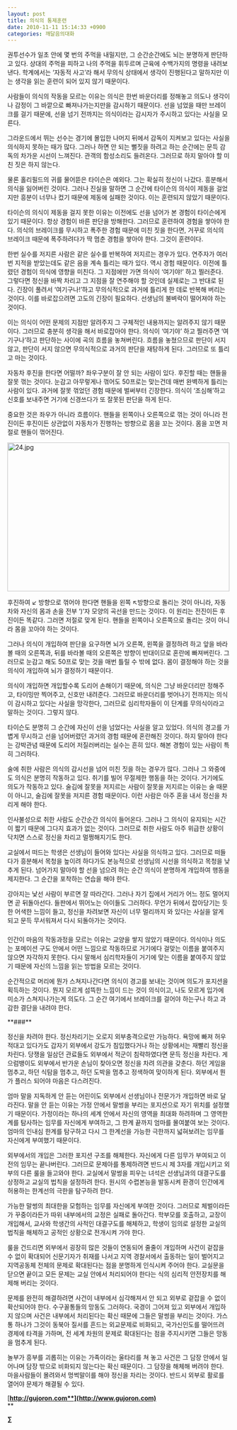 ```yaml
---
layout: post
title: 의식의 통제훈련
date: 2010-11-11 15:14:33 +0900
categories: 깨달음의대화
---
```






  




권투선수가 일초 안에 몇 번의 주먹을 내밀지만, 그 순간순간에도 뇌는 분명하게 판단하고 있다. 상대의 주먹을 피하고 나의 주먹을 휘두르며 근육에 수백가지의 명령을 내려보낸다. 학계에서는 ‘자동적 사고’라 해서 무의식 상태에서 생각이 진행된다고 말하지만 이는 생각을 읽는 훈련이 되어 있지 않기 때문이다.<P class=HStyle0>

  
</P> <P class=HStyle0>사람들이 의식의 작동을 모르는 이유는 의식은 한번 바운더리를 정해놓고 의도나 생각이나 감정이 그 바깥으로 빠져나가는지만을 감시하기 때문이다. 선을 넘었을 때만 브레이크를 걸기 때문에, 선을 넘기 전까지는 의식이라는 감시자가 주시하고 있다는 사실을 모른다. </P> <P class=HStyle0>  
</P> <P class=HStyle0>그라운드에서 뛰는 선수는 경기에 몰입한 나머지 뒤에서 감독이 지켜보고 있다는 사실을 의식하지 못하는 때가 많다. 그러나 하면 안 되는 뻘짓을 하려고 하는 순간에는 문득 감독의 차가운 시선이 느껴진다. 관객의 함성소리도 들려온다. 그러므로 하지 말아야 할 미친 짓은 하지 않는다. </P> <P class=HStyle0>  
</P> <P class=HStyle0>물론 홀리필드의 귀를 물어뜯은 타이슨은 예외다. 그는 확실히 정신이 나갔다. 흥분해서 의식을 잃어버린 것이다. 그러나 진실을 말하면 그 순간에 타이슨의 의식이 제동을 걸었지만 흥분이 너무나 컸기 때문에 제동에 실패한 것이다. 이는 훈련되지 않았기 때문이다. </P> <P class=HStyle0>  
</P> <P class=HStyle0>타이슨의 의식이 제동을 걸지 못한 이유는 이전에도 선을 넘어가 본 경험이 타이슨에게 있기 때문이다. 항상 경험이 바른 판단을 방해한다. 그러므로 훈련하여 경험을 쌓아야 한다. 의식의 브레이크를 무시하고 폭주한 경험 때문에 미친 짓을 한다면, 거꾸로 의식의 브레이크 때문에 폭주하려다가 딱 멈춘 경험을 쌓아야 한다. 그것이 훈련이다. </P> <P class=HStyle0>  
</P> <P class=HStyle0>한번 실수를 저지른 사람은 같은 실수를 반복하여 저지르는 경우가 있다. 연주자가 여러번 지적을 받았는데도 같은 음을 계속 틀리는 때가 있다. 역시 경험 때문이다. 이전에 틀렸던 경험이 의식에 영향을 미친다. 그 지점에만 가면 의식이 ‘여기야!’ 하고 찔러준다. 그렇다면 정신을 바짝 차리고 그 지점을 잘 연주해야 할 것인데 실제로는 그 반대로 된다. 긴장이 풀려서 ‘여기구나!’하고 무의식적으로 과거에 틀리게 한 데로 반복해 버리는 것이다. 이를 바로잡으려면 고도의 긴장이 필요하다. 선생님의 불벼락이 떨어져야 하는 것이다. </P> <P class=HStyle0>  
</P> <P class=HStyle0>이는 의식이 어떤 문제의 지점만 알려주지 그 구체적인 내용까지는 알려주지 않기 때문이다. 그러므로 충분히 생각을 해서 바로잡아야 한다. 의식이 ‘여기야’ 하고 찔러주면 ‘여기구나’하고 판단하는 사이에 곡의 흐름을 놓쳐버린다. 흐름을 놓쳤으므로 판단이 서지 않고, 판단이 서지 않으면 무의식적으로 과거의 판단을 재탕하게 된다. 그러므로 또 틀리고 마는 것이다.</P> <P class=HStyle0>  
</P> <P class=HStyle0>자동차 후진을 한다면 어떨까? 좌우구분이 잘 안 되는 사람이 있다. 후진할 때는 핸들을 잘못 꺾는 것이다. 눈감고 아무렇게나 꺾어도 50프로는 맞는건데 매번 완벽하게 틀리는 사람이 있다. 과거에 잘못 꺾었던 경험 때문에 벌써부터 긴장한다. 의식이 ‘조심해’하고 신호를 보내주면 거기에 신경쓰다가 또 잘못된 판단을 하게 된다. </P> <P class=HStyle0>  
</P> <P class=HStyle0>중요한 것은 좌우가 아니라 흐름이다. 핸들을 왼쪽이나 오른쪽으로 꺾는 것이 아니라 전진이든 후진이든 상관없이 자동차가 진행하는 방향으로 몸을 꼬는 것이다. 몸을 꼬면 저절로 핸들이 꺾어진다. </P> <P class=HStyle0>  
</P> <P class=HStyle0>  
<IMG alt=24.jpg src="http://gujoron.com/xe/assets/attach/images/198/726/126/24.jpg" width=502 height=336></P> <P class=HStyle0>  
</P> <P class=HStyle0>후진하여 ↙ 방향으로 꺾어야 한다면 핸들을 왼쪽 ↖방향으로 돌리는 것이 아니라, 자동차와 자신의 몸과 손을 전부 ‘)’자 모양의 곡선을 만드는 것이다. 이 원리는 전진이든 후진이든 똑같다. 그러면 저절로 맞게 된다. 핸들을 왼쪽이나 오른쪽으로 돌리는 것이 아니라 몸을 꼬아야 하는 것이다.</P> <P class=HStyle0>  
</P> <P class=HStyle0>그러나 의식이 개입하여 판단을 요구하면 뇌가 오른쪽, 왼쪽을 결정하려 하고 앞을 바라볼 때의 오른쪽과, 뒤를 바라볼 때의 오른쪽은 방향이 반대이므로 혼란에 빠져버린다. 그러므로 눈감고 해도 50프로 맞는 것을 매번 틀릴 수 밖에 없다. 몸이 결정해야 하는 것을 의식이 개입하여 뇌가 결정하기 때문이다.</P> <P class=HStyle0>  
</P> <P class=HStyle0>의식이 개입하면 개입할수록 도리어 손해이기 때문에, 의식은 그냥 바운더리만 정해주고, 타이밍만 찍어주고, 신호만 내려준다. 그러므로 바운더리를 벗어나기 전까지는 의식이 감시하고 있다는 사실을 망각한다, 그러므로 심리학자들이 이 단계를 무의식이라고 말하는 것이다. 그렇지 않다. </P> <P class=HStyle0>  
</P> <P class=HStyle0>타이슨도 분명히 그 순간에 자신이 선을 넘었다는 사실을 알고 있었다. 의식의 경고를 가볍게 무시하고 선을 넘어버렸던 과거의 경험 때문에 혼란해진 것이다. 하지 말아야 한다는 강박관념 때문에 도리어 저질러버리는 실수는 흔히 있다. 해본 경험이 있는 사람이 특히 그러하다.</P> <P class=HStyle0>  
</P> <P class=HStyle0>술에 취한 사람은 의식의 감시선을 넘어 미친 짓을 하는 경우가 많다. 그러나 그 와중에도 의식은 분명히 작동하고 있다. 취기를 빌어 무절제한 행동을 하는 것이다. 거기에도 의도가 작동하고 있다. 술김에 잘못을 저지르는 사람이 잘못을 저지르는 이유는 술 때문이 아니고, 술김에 잘못을 저지른 경험 때문이다. 이런 사람은 아주 혼을 내서 정신을 차리게 해야 한다.</P> <P class=HStyle0>  
</P> <P class=HStyle0>인사불성으로 취한 사람도 순간순간 의식이 들어온다. 그러나 그 의식이 유지되는 시간이 짧기 때문에 그다지 효과가 없는 것이다. 그러므로 취한 사람도 아주 위급한 상황이 닥치면 스스로 정신을 차리고 멀쩡해지기도 한다. </P> <P class=HStyle0>  
</P> <P class=HStyle0>교실에서 떠드는 학생은 선생님이 들어와 있다는 사실을 의식하고 있다. 그러므로 떠들다가 흥분해서 목청을 높이려 하다가도 본능적으로 선생님의 시선을 의식하고 목청을 낮추게 된다. 넘어가지 말아야 할 선을 넘으려 하는 순간 의식이 분명하게 개입하여 행동을 제지한다. 그 순간을 포착하는 연습을 해야 한다.</P> <P class=HStyle0>  
</P> <P class=HStyle0>강아지는 낯선 사람이 부르면 잘 따라간다. 그러나 자기 집에서 거리가 어느 정도 멀어지면 곧 뒤돌아선다. 들판에서 뛰어노는 아이들도 그러하다. 무언가 뒤에서 잡아당기는 듯한 어색한 느낌이 들고, 정신을 차려보면 자신이 너무 멀리까지 와 있다는 사실을 알게 되고 문득 무서워져서 다시 되돌아가는 것이다. </P> 

   
###

<P class=HStyle0>인간이 마음의 작동과정을 모르는 이유는 교양을 쌓지 않았기 때문이다. 의식이나 의도는 포메이션 구도 안에서 어떤 느낌으로 작동하므로 거기에다 걸맞는 이름을 붙여주지 않으면 자각하지 못한다. 다시 말해서 심리학자들이 거기에 맞는 이름을 붙여주지 않았기 때문에 자신의 느낌을 읽는 방법을 모르는 것이다.</P> <P class=HStyle0>

  
</P> <P class=HStyle0>순간적으로 머리에 뭔가 스쳐지나간다면 의식이 경고를 보내는 것이며 의도가 포지션을 획득하는 것이다. 뭔지 모르게 섬뜩한 느낌이 드는 것이 의식이고, 나도 모르게 입가에 미소가 스쳐지나가는게 의도다. 그 순간 여기에서 브레이크를 걸어야 하는구나 하고 과감한 결단을 내려야 한다. </P> <P class=HStyle0>  
</P> <P class=HStyle0>**###**</P> <P class=HStyle0>  
</P> <P class=HStyle0>정신을 차려야 한다. 정신차리기는 오로지 외부충격으로만 가능하다. 욕망에 빠져 허우적대고 있다가도 갑자기 외부에서 강도가 침입했다거나 하는 상황에서는 재빨리 정신을 차린다. 당쟁을 일삼던 관료들도 외부에서 적군이 침략하였다면 문득 정신을 차린다. 게으럼뱅이도 외부에서 반가운 손님이 찾아오면 정신을 차려 의관을 갖춘다. 하던 게임을 멈추고, 하던 식탐을 멈추고, 하던 도박을 멈추고 정색하여 맞이하게 된다. 외부에서 뭔가 플러스 되어야 마음은 다스려진다.</P> <P class=HStyle0>  
</P> <P class=HStyle0>엄마 말을 지독하게 안 듣는 어린이도 외부에서 선생님이나 전문가가 개입하면 바로 달라진다. 말을 안 듣는 이유는 가정 안에서 말썽을 부리는 포지션으로 자기 위치를 설정했기 때문이다. 가정이라는 하나의 세계 안에서 자신의 영역을 최대화 하려하며 그 영역한계를 탐사하는 임무를 자신에게 부여하고, 그 한계 끝까지 엄마를 몰여붙여 보는 것이다. 엄마의 인내심 한계를 탐구하고 다시 그 한계선을 가능한 극한까지 넓혀보려는 임무를 자신에게 부여했기 때문이다. </P> <P class=HStyle0>  
</P> <P class=HStyle0>외부에서의 개입은 그러한 포지션 구조를 해체한다. 자신에게 다른 임무가 부여되고 이전의 임무는 끝나버린다. 그러므로 문제아를 통제하려면 반드시 제 3자를 개입시키고 외부의 다른 룰을 들고와야 한다. 교실에서 말썽을 피우는 녀석은 선생님과의 대결구도를 상정하고 교실의 법칙을 설정하려 한다. 원시의 수렵본능을 발동시켜 환경이 인간에게 허용하는 한계선의 극한을 탐구하려 한다. </P> <P class=HStyle0>  
</P> <P class=HStyle0>가능한 말썽의 최대한을 모험하는 임무를 자신에게 부여한 것이다. 그러므로 체벌이라든가 꾸중이라든가 따위 내부에서의 교정은 실패로 돌아간다. 학부모를 호출하고, 교장이 개입해서, 교사와 학생간의 사적인 대결구도를 해체하고, 학생이 임의로 설정한 교실의 법칙을 해체하고 공적인 상황으로 전개시켜 가야 한다. </P> <P class=HStyle0>  
</P> <P class=HStyle0>룰을 건드리면 외부에서 굉장히 많은 것들이 연동되어 줄줄이 개입하며 사건이 겉잡을 수 없이 확대되어 신문기자가 취재를 나서고 지역 경찰서에서 출동하는 일이 벌어지고 지역공동체 전체의 문제로 확대된다는 점을 분명하게 인식시켜 주어야 한다. 교실문을 닫으면 끝이고 모든 문제는 교실 안에서 처리되어야 한다는 식의 심리적 안전장치를 해제해 버리는 것이다. </P> <P class=HStyle0>  
</P> <P class=HStyle0>문제를 완전히 해결하려면 사건이 내부에서 심각해져서 안 되고 외부로 겉잡을 수 없이 확산되어야 한다. 수구꼴통들의 망동도 그러하다. 국경이 그어져 있고 외부에서 개입하지 않으며 사건은 내부에서 처리된다는 확신 때문에 그들은 말썽을 부리는 것이다. 가스통 하나가 그것이 동북아 질서를 흔드는 외교문제로 비화되고, 국가신인도를 떨어뜨려 경제에 타격을 가하며, 전 세계 차원의 문제로 확대된다는 점을 주지시키면 그들은 망동을 멈추게 된다. </P> <P class=HStyle0>  
</P> <P class=HStyle0>놀부가 흥부를 괴롭히는 이유는 가족이라는 울타리를 쳐 놓고 사건은 그 담장 안에서 일어나며 담장 밖으로 비화되지 않는다는 확신 때문이다. 그 담장을 해체해 버려야 한다. 마을사람들이 몰려와서 멍썩말이를 해야 정신을 차리는 것이다. 반드시 외부로 활로를 열어야 문제가 해결될 수 있다. </P> 









[**http://gujoron.com**](http://www.gujoron.com)**  
** 

**∑**

